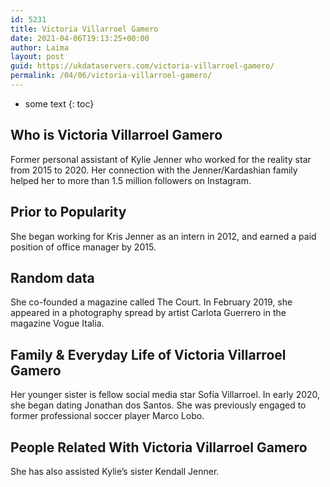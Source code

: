 ```yaml
---
id: 5231
title: Victoria Villarroel Gamero
date: 2021-04-06T19:13:25+00:00
author: Laima
layout: post
guid: https://ukdataservers.com/victoria-villarroel-gamero/
permalink: /04/06/victoria-villarroel-gamero/
---
```


* some text
{: toc}


## Who is Victoria Villarroel Gamero
                  
                  
                  
Former personal assistant of Kylie Jenner who worked for the reality star from 2015 to 2020. Her connection with the Jenner/Kardashian family helped her to more than 1.5 million followers on Instagram.  
                  
              
            
              
            
                
                
                
## Prior to Popularity
                  
                  
                  
She began working for Kris Jenner as an intern in 2012, and earned a paid position of office manager by 2015.
                  
              
            
              
            
                
                
                
## Random data
                  
                  
                  
She co-founded a magazine called The Court. In February 2019, she appeared in a photography spread by artist Carlota Guerrero in the magazine Vogue Italia. 
                  
              
            
              
            
                
                
                
## Family & Everyday Life of Victoria Villarroel Gamero
                  
                  
                  
Her younger sister is fellow social media star Sofía Villarroel. In early 2020, she began dating Jonathan dos Santos. She was previously engaged to former professional soccer player Marco Lobo. 
                  
              
            
              
            
                
                
                
## People Related With Victoria Villarroel Gamero
                  
                  
                  
She has also assisted Kylie&#8217;s sister Kendall Jenner.
                  
              
            
              
            
                
              
            
              
              
            
            
              
            
          
          
          